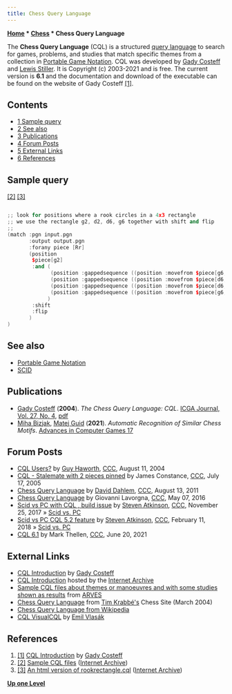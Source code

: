 ```yaml
---
title: Chess Query Language
---
```

**[Home](Home "Home") * [Chess](Chess "Chess") * Chess Query Language**

The **Chess Query Language** (CQL) is a structured [query language](https://en.wikipedia.org/wiki/Query_language) to search for games, problems, and studies that match specific themes from a collection in [Portable Game Notation](Portable_Game_Notation "Portable Game Notation"). CQL was developed by [Gady Costeff](Gady_Costeff "Gady Costeff") and [Lewis Stiller](Lewis_Stiller "Lewis Stiller"). It is Copyright (c) 2003-2021 and is free. The current version is **6.1** and the documentation and download of the executable can be found on the website of Gady Costeff <a id="cite-note-1" href="#cite-ref-1">[1]</a>.

## Contents

- [1 Sample query](#sample-query)
- [2 See also](#see-also)
- [3 Publications](#publications)
- [4 Forum Posts](#forum-posts)
- [5 External Links](#external-links)
- [6 References](#references)

## Sample query

<a id="cite-note-2" href="#cite-ref-2">[2]</a> <a id="cite-note-3" href="#cite-ref-3">[3]</a>

```C++

;; look for positions where a rook circles in a 4x3 rectangle
;; we use the rectangle g2, d2, d6, g6 together with shift and flip
;;
(match :pgn input.pgn
       :output output.pgn
       :forany piece [Rr]
       (position
        $piece[g2]
        :and (
              (position :gappedsequence ((position :movefrom $piece[g6,d2] :moveto ?g2)))
              (position :gappedsequence ((position :movefrom $piece[d6,g2] :moveto ?d2)))
              (position :gappedsequence ((position :movefrom $piece[d6,g2] :moveto ?g6)))
              (position :gappedsequence ((position :movefrom $piece[g6,d2] :moveto ?d6)))
             )
        :shift
        :flip
       )
)

```

## See also

- [Portable Game Notation](Portable_Game_Notation "Portable Game Notation")
- [SCID](SCID "SCID")

## Publications

- [Gady Costeff](Gady_Costeff "Gady Costeff") (**2004**). *The Chess Query Language: CQL*. [ICGA Journal, Vol. 27, No. 4](ICGA_Journal#27_4 "ICGA Journal"), [pdf](http://gadycosteff.com/chess_query_language.pdf)
- [Miha Bizjak](index.php?title=Miha_Bizjak&action=edit&redlink=1 "Miha Bizjak (page does not exist)"), [Matej Guid](Matej_Guid "Matej Guid") (**2021**). *Automatic Recognition of Similar Chess Motifs*. [Advances in Computer Games 17](Advances_in_Computer_Games_17 "Advances in Computer Games 17")

## Forum Posts

- [CQL Users?](https://www.stmintz.com/ccc/index.php?id=381879) by [Guy Haworth](Guy_Haworth "Guy Haworth"), [CCC](CCC "CCC"), August 11, 2004
- [CQL - Stalemate with 2 pieces pinned](https://www.stmintz.com/ccc/index.php?id=437137) by James Constance, [CCC](CCC "CCC"), July 17, 2005
- [Chess Query Language](http://www.talkchess.com/forum/viewtopic.php?t=40049) by [David Dahlem](index.php?title=David_Dahlem&action=edit&redlink=1 "David Dahlem (page does not exist)"), [CCC](CCC "CCC"), August 13, 2011
- [Chess Query Language](http://www.talkchess.com/forum/viewtopic.php?t=60090) by Giovanni Lavorgna, [CCC](CCC "CCC"), May 07, 2016
- [Scid vs PC with CQL , build issue](http://www.talkchess.com/forum/viewtopic.php?t=65815) by [Steven Atkinson](Steven_Atkinson "Steven Atkinson"), [CCC](CCC "CCC"), November 25, 2017 » [Scid vs. PC](Scid_vs._PC "Scid vs. PC")
- [Scid vs PC CQL 5.2 feature](http://www.talkchess.com/forum3/viewtopic.php?f=2&t=66562) by [Steven Atkinson](Steven_Atkinson "Steven Atkinson"), [CCC](CCC "CCC"), February 11, 2018 » [Scid vs. PC](Scid_vs._PC "Scid vs. PC")
- [CQL 6.1](http://www.talkchess.com/forum3/viewtopic.php?f=2&t=77520) by Mark Thellen, [CCC](CCC "CCC"), June 20, 2021

## External Links

- [CQL Introduction](http://www.gadycosteff.com/cql/) by [Gady Costeff](Gady_Costeff "Gady Costeff")
- [CQL Introduction](https://web.archive.org/web/20140130143815/http://www.rbnn.com/cql/) hosted by the [Internet Archive](https://en.wikipedia.org/wiki/Internet_Archive)
- [Sample CQL files about themes or manoeuvres and with some studies shown as results](http://www.arves.org/arves/index.php/en/endgamestudies/cql-sample-files) from [ARVES](https://de.wikipedia.org/wiki/ARVES)
- [Chess Query Language](http://www.xs4all.nl/~timkr/chess2/cql.htm) from [Tim Krabbé's](https://en.wikipedia.org/wiki/Tim_Krabb%C3%A9) Chess Site (March 2004)
- [Chess Query Language from Wikipedia](https://en.wikipedia.org/wiki/Chess_Query_Language)
- [CQL VisualCQL](http://www.vlasak.biz/vcql.htm) by [Emil Vlasák](index.php?title=Emil_Vlas%C3%A1k&action=edit&redlink=1 "Emil Vlasák (page does not exist)")

## References

1. <a id="cite-ref-1" href="#cite-note-1">[1]</a> [CQL Introduction](http://www.gadycosteff.com/cql/) by [Gady Costeff](Gady_Costeff "Gady Costeff")
1. <a id="cite-ref-2" href="#cite-note-2">[2]</a> [Sample CQL files](https://web.archive.org/web/20140130143815/http://www.rbnn.com/cql/examples.html) ([Internet Archive](https://en.wikipedia.org/wiki/Internet_Archive))
1. <a id="cite-ref-3" href="#cite-note-3">[3]</a> [An html version of rookrectangle.cql](https://web.archive.org/web/20140130143815/http://www.rbnn.com/cql/rookrectangle.html) ([Internet Archive](https://en.wikipedia.org/wiki/Internet_Archive))

**[Up one Level](Chess "Chess")**

